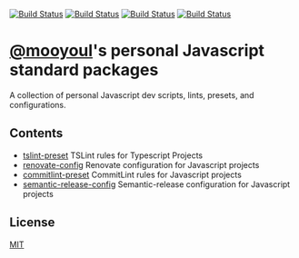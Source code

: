 [![Build Status](https://github.com/mooyoul/node-standard/workflows/commitlint-preset/badge.svg)](https://github.com/mooyoul/node-standard/actions)
[![Build Status](https://github.com/mooyoul/node-standard/workflows/renovate-config/badge.svg)](https://github.com/mooyoul/node-standard/actions)
[![Build Status](https://github.com/mooyoul/node-standard/workflows/semantic-release-config/badge.svg)](https://github.com/mooyoul/node-standard/actions)
[![Build Status](https://github.com/mooyoul/node-standard/workflows/tslint-preset/badge.svg)](https://github.com/mooyoul/node-standard/actions)

# [@mooyoul](https://github.com/mooyoul)'s personal Javascript standard packages

A collection of personal Javascript dev scripts, lints, presets, and configurations.

## Contents

- [tslint-preset](/tslint-preset) TSLint rules for Typescript Projects
- [renovate-config](/renovate-config) Renovate configuration for Javascript projects
- [commitlint-preset](/commitlint-preset) CommitLint rules for Javascript projects
- [semantic-release-config](/semantic-release-config) Semantic-release configuration for Javascript projects

## License

[MIT](/LICENSE)

